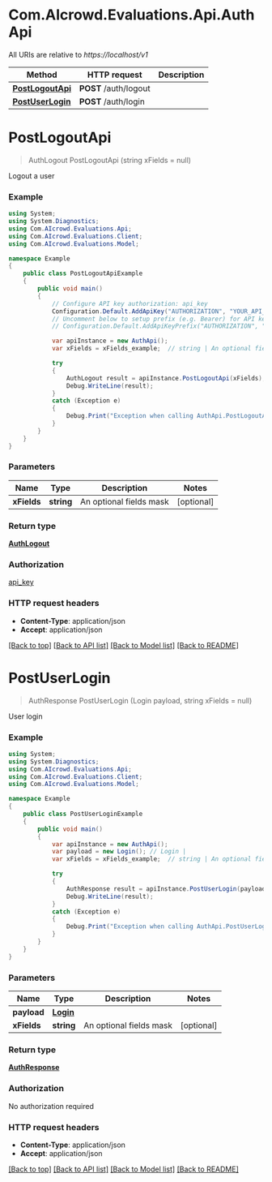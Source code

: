 # Com.AIcrowd.Evaluations.Api.AuthApi

All URIs are relative to *https://localhost/v1*

Method | HTTP request | Description
------------- | ------------- | -------------
[**PostLogoutApi**](AuthApi.md#postlogoutapi) | **POST** /auth/logout | 
[**PostUserLogin**](AuthApi.md#postuserlogin) | **POST** /auth/login | 


<a name="postlogoutapi"></a>
# **PostLogoutApi**
> AuthLogout PostLogoutApi (string xFields = null)



Logout a user

### Example
```csharp
using System;
using System.Diagnostics;
using Com.AIcrowd.Evaluations.Api;
using Com.AIcrowd.Evaluations.Client;
using Com.AIcrowd.Evaluations.Model;

namespace Example
{
    public class PostLogoutApiExample
    {
        public void main()
        {
            // Configure API key authorization: api_key
            Configuration.Default.AddApiKey("AUTHORIZATION", "YOUR_API_KEY");
            // Uncomment below to setup prefix (e.g. Bearer) for API key, if needed
            // Configuration.Default.AddApiKeyPrefix("AUTHORIZATION", "Bearer");

            var apiInstance = new AuthApi();
            var xFields = xFields_example;  // string | An optional fields mask (optional) 

            try
            {
                AuthLogout result = apiInstance.PostLogoutApi(xFields);
                Debug.WriteLine(result);
            }
            catch (Exception e)
            {
                Debug.Print("Exception when calling AuthApi.PostLogoutApi: " + e.Message );
            }
        }
    }
}
```

### Parameters

Name | Type | Description  | Notes
------------- | ------------- | ------------- | -------------
 **xFields** | **string**| An optional fields mask | [optional] 

### Return type

[**AuthLogout**](AuthLogout.md)

### Authorization

[api_key](../README.md#api_key)

### HTTP request headers

 - **Content-Type**: application/json
 - **Accept**: application/json

[[Back to top]](#) [[Back to API list]](../README.md#documentation-for-api-endpoints) [[Back to Model list]](../README.md#documentation-for-models) [[Back to README]](../README.md)

<a name="postuserlogin"></a>
# **PostUserLogin**
> AuthResponse PostUserLogin (Login payload, string xFields = null)



User login

### Example
```csharp
using System;
using System.Diagnostics;
using Com.AIcrowd.Evaluations.Api;
using Com.AIcrowd.Evaluations.Client;
using Com.AIcrowd.Evaluations.Model;

namespace Example
{
    public class PostUserLoginExample
    {
        public void main()
        {
            var apiInstance = new AuthApi();
            var payload = new Login(); // Login | 
            var xFields = xFields_example;  // string | An optional fields mask (optional) 

            try
            {
                AuthResponse result = apiInstance.PostUserLogin(payload, xFields);
                Debug.WriteLine(result);
            }
            catch (Exception e)
            {
                Debug.Print("Exception when calling AuthApi.PostUserLogin: " + e.Message );
            }
        }
    }
}
```

### Parameters

Name | Type | Description  | Notes
------------- | ------------- | ------------- | -------------
 **payload** | [**Login**](Login.md)|  | 
 **xFields** | **string**| An optional fields mask | [optional] 

### Return type

[**AuthResponse**](AuthResponse.md)

### Authorization

No authorization required

### HTTP request headers

 - **Content-Type**: application/json
 - **Accept**: application/json

[[Back to top]](#) [[Back to API list]](../README.md#documentation-for-api-endpoints) [[Back to Model list]](../README.md#documentation-for-models) [[Back to README]](../README.md)

